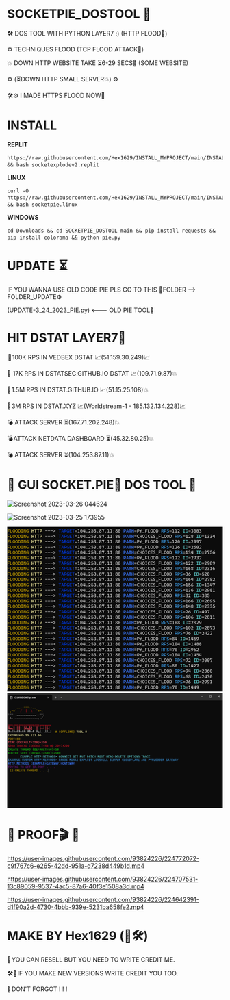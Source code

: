 # SOCKETPIE_DOSTOOL 🌌

🛠️ DOS TOOL WITH PYTHON LAYER7 :) (HTTP FLOOD🌊)

⚙️ TECHNIQUES FLOOD (TCP FLOOD ATTACK🌊)

💥 DOWN HTTP WEBSITE TAKE ⏳6-29 SECS🌊 (SOME WEBSITE)

⚙️ (⏳DOWN HTTP SMALL SERVER💥) ⚙️

🛠️⚙️ I MADE HTTPS FLOOD NOW🌊

# INSTALL

**REPLIT**
```
https://raw.githubusercontent.com/Hex1629/INSTALL_MYPROJECT/main/INSTALL_SCRIPT/socketexplodev2.replit && bash socketexplodev2.replit
```

**LINUX**
```
curl -O https://raw.githubusercontent.com/Hex1629/INSTALL_MYPROJECT/main/INSTALL_SCRIPT/socketpie.linux && bash socketpie.linux
```

**WINDOWS**
```
cd Downloads && cd SOCKETPIE_DOSTOOL-main && pip install requests && pip install colorama && python pie.py
```

# UPDATE  ⏳

IF YOU WANNA USE OLD CODE PIE PLS GO TO THIS 📁FOLDER --> FOLDER_UPDATE⚙️

(UPDATE-3_24_2023_PIE.py) <--- OLD PIE TOOL🌊

# HIT DSTAT LAYER7🚀
 📌 100K RPS IN VEDBEX DSTAT 📈(51.159.30.249)📈
 
 📌 17K RPS IN DSTATSEC.GITHUB.IO DSTAT 📈(109.71.9.87)💥
 
 📌 1.5M RPS IN DSTAT.GITHUB.IO 📈(51.15.25.108)💥
 
 📌 3M RPS IN DSTAT.XYZ 📈(Worldstream-1 - 185.132.134.228)📈
 
 💣 ATTACK SERVER ⏳(167.71.202.248)💥 
 
 💣 ATTACK NETDATA DASHBOARD ⏳(45.32.80.25)💥

 💣 ATTACK SERVER ⏳(104.253.87.11)💥

<h1>🌊 GUI SOCKET.PIE🥧 DOS TOOL 🌊</h1>

![Screenshot 2023-03-26 044624](https://user-images.githubusercontent.com/93824226/227744364-7cf31be2-bec5-4d62-97dd-c24ce6481455.png)

![Screenshot 2023-03-25 173955](https://user-images.githubusercontent.com/93824226/227744383-3436cc44-06f2-4ef9-87cf-4e5a7e4065b5.png)


<img src="https://github.com/Hex1629/SOCKETPIE_DOSTOOL/blob/main/FLOOD_MESSAGE.png"></img>
<img src="https://github.com/Hex1629/SOCKETPIE_DOSTOOL/blob/main/INPUT_ALL.png"></img>

<h1>🌊 PROOF🎬 🌊</h1>

https://user-images.githubusercontent.com/93824226/224772072-c9f767c6-e265-42dd-951a-d7238d449b1d.mp4

https://user-images.githubusercontent.com/93824226/224707531-13c89059-9537-4ac5-87a6-40f3e1508a3d.mp4

https://user-images.githubusercontent.com/93824226/224642391-d1f90a2d-4730-4bbb-939e-5231ba658fe2.mp4


# MAKE BY Hex1629 (👤🛠️)
💸 YOU CAN RESELL BUT YOU NEED TO WRITE CREDIT ME.

🛠️📁 IF YOU MAKE NEW VERSIONS WRITE CREDIT YOU TOO.

📌 DON'T FORGOT ! ! !
